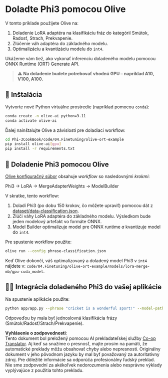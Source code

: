 <!--
CO_OP_TRANSLATOR_METADATA:
{
  "original_hash": "4164123a700fecd535d850f09506d72a",
  "translation_date": "2025-05-09T04:47:04+00:00",
  "source_file": "code/04.Finetuning/olive-ort-example/README.md",
  "language_code": "sk"
}
-->
# Doladte Phi3 pomocou Olive

V tomto príklade použijete Olive na:

1. Doladenie LoRA adaptéra na klasifikáciu fráz do kategórií Smútok, Radosť, Strach, Prekvapenie.  
1. Zlúčenie váh adaptéra do základného modelu.  
1. Optimalizáciu a kvantizáciu modelu do `int4`.

Ukážeme vám tiež, ako vykonať inferenciu doladeného modelu pomocou ONNX Runtime (ORT) Generate API.

> **⚠️ Na doladenie budete potrebovať vhodnú GPU – napríklad A10, V100, A100.**

## 💾 Inštalácia

Vytvorte nové Python virtuálne prostredie (napríklad pomocou `conda`):

```bash
conda create -n olive-ai python=3.11
conda activate olive-ai
```

Ďalej nainštalujte Olive a závislosti pre doladiaci workflow:

```bash
cd Phi-3CookBook/code/04.Finetuning/olive-ort-example
pip install olive-ai[gpu]
pip install -r requirements.txt
```

## 🧪 Doladenie Phi3 pomocou Olive  
[Olive konfiguračný súbor](../../../../../code/04.Finetuning/olive-ort-example/phrase-classification.json) obsahuje *workflow* so nasledovnými *krokmi*:

Phi3 -> LoRA -> MergeAdapterWeights -> ModelBuilder

V skratke, tento workflow:

1. Doladí Phi3 (po dobu 150 krokov, čo môžete upraviť) pomocou dát z [dataset/data-classification.json](../../../../../code/04.Finetuning/olive-ort-example/dataset/dataset-classification.json).  
1. Zlúči váhy LoRA adaptéra do základného modelu. Výsledkom bude jeden modelový artefakt vo formáte ONNX.  
1. Model Builder optimalizuje model pre ONNX runtime *a* kvantizuje model do `int4`.

Pre spustenie workflow použite:

```bash
olive run --config phrase-classification.json
```

Keď Olive dokončí, váš optimalizovaný a doladený model Phi3 v `int4` nájdete v: `code/04.Finetuning/olive-ort-example/models/lora-merge-mb/gpu-cuda_model`.

## 🧑‍💻 Integrácia doladeného Phi3 do vašej aplikácie

Na spustenie aplikácie použite:

```bash
python app/app.py --phrase "cricket is a wonderful sport!" --model-path models/lora-merge-mb/gpu-cuda_model
```

Odpoveďou by mala byť jednoslovná klasifikácia frázy (Smútok/Radosť/Strach/Prekvapenie).

**Vyhlásenie o zodpovednosti**:  
Tento dokument bol preložený pomocou AI prekladateľskej služby [Co-op Translator](https://github.com/Azure/co-op-translator). Aj keď sa snažíme o presnosť, majte prosím na pamäti, že automatické preklady môžu obsahovať chyby alebo nepresnosti. Originálny dokument v jeho pôvodnom jazyku by mal byť považovaný za autoritatívny zdroj. Pre dôležité informácie sa odporúča profesionálny ľudský preklad. Nie sme zodpovední za akékoľvek nedorozumenia alebo nesprávne výklady vyplývajúce z použitia tohto prekladu.